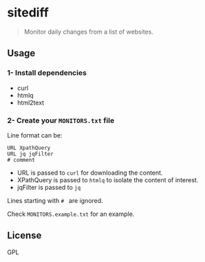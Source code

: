 # sitediff

> Monitor daily changes from a list of websites.

## Usage

### 1- Install dependencies

- curl
- htmlq
- html2text

### 2- Create your `MONITORS.txt` file

Line format can be:

```
URL XpathQuery
URL jq jqFilter
# comment
```

- URL is passed to `curl` for downloading the content.
- XPathQuery is passed to `htmlq` to isolate the content of interest.
- jqFilter is passed to `jq`

Lines starting with `# ` are ignored.

Check `MONITORS.example.txt` for an example.

## License

GPL
